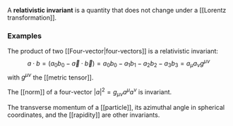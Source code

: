 A **relativistic invariant** is a quantity that does not change under a [[Lorentz transformation]].
### Examples
The product of two [[Four-vector|four-vectors]] is a relativistic invariant:
$$a\cdot b=(a_{0}b_{0}-\vec{a}\cdot\vec{b})=a_{0}b_{0}-a_{1}b_{1}-a_{2}b_{2}-a_{3}b_{3}=a_{\mu}a_{\nu}g^{\mu\nu}$$
with $g^{\mu\nu}$ the [[metric tensor]].

The [[norm]] of a four-vector $|a|^{2}=g_{\mu\nu}a^{\mu}a^{\nu}$ is invariant.

The transverse momentum of a [[particle]], its azimuthal angle in spherical coordinates, and the [[rapidity]] are other invariants.